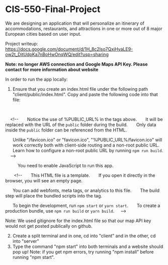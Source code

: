 # CIS-550-Final-Project
We are designing an application that will personalize an itinerary of accommodations, restaurants, and attractions in one or more out of 8 major European cities based on user input. 

Project writeup: https://docs.google.com/document/d/1H_8c2lso7QxjHyaLE9-ow2t_DitUdpKa7nBoHwOnqWQ/edit?usp=sharing

**Note: no longer AWS connection and Google Maps API Key. Please contact for more information about website**

In order to run the app locally:
1) Ensure that you create an index.html file under the following path "client/public/index.html". Copy and paste the following code into that file:

<!DOCTYPE html>
<html lang="en">
  <head>
    <meta charset="utf-8" />
    <link rel="icon" href="%PUBLIC_URL%/favicon.ico" />
    <meta name="viewport" content="width=device-width, initial-scale=1" />
    <meta name="theme-color" content="#000000" />
    <meta
      name="description"
      content="Web site created using create-react-app"
    />
    <link rel="apple-touch-icon" href="%PUBLIC_URL%/logo192.png" />
    <!--
      manifest.json provides metadata used when your web app is installed on a
      user's mobile device or desktop. See https://developers.google.com/web/fundamentals/web-app-manifest/
    -->
    <link rel="manifest" href="%PUBLIC_URL%/manifest.json" />
    <link href='https://fonts.googleapis.com/css?family=Alegreya' rel='stylesheet'>
    
    <!--MAP KEY-->
    <script src = "https://maps.googleapis.com/maps/api/js?key=AIzaSyAj4FozlLKpqlIS9KY3UhIuw6LjJgNy7Jc"></script>

    <!--
      Notice the use of %PUBLIC_URL% in the tags above.
      It will be replaced with the URL of the `public` folder during the build.
      Only data inside the `public` folder can be referenced from the HTML.

      Unlike "/favicon.ico" or "favicon.ico", "%PUBLIC_URL%/favicon.ico" will
      work correctly both with client-side routing and a non-root public URL.
      Learn how to configure a non-root public URL by running `npm run build`.
    -->
    <title>Route Wizard</title>

  </head>
  <body>
    <noscript>You need to enable JavaScript to run this app.</noscript>
    <div id="root"></div>
  
    <!--
      This HTML file is a template.
      If you open it directly in the browser, you will see an empty page.

      You can add webfonts, meta tags, or analytics to this file.
      The build step will place the bundled scripts into the <body> tag.

      To begin the development, run `npm start` or `yarn start`.
      To create a production bundle, use `npm run build` or `yarn build`.
    -->
  </body>
</html>

Note: We used gitignore for the index.html file so that our map API key would not get posted publically on github.

2) Create a split terminal and in one, cd into "client" and in the other, cd into "server"
3) Type the command "npm start" into both terminals and a website should pop up! Note: if you get npm errors, try running "npm install" before running "npm start".

